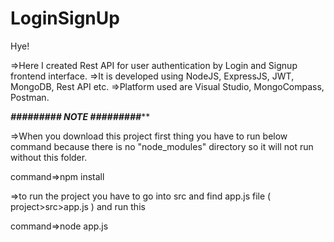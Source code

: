 # LoginSignUp

Hye!

=>Here I created Rest API for user authentication by Login and Signup frontend interface.
=>It is developed using NodeJS, ExpressJS, JWT, MongoDB, Rest API etc.
=>Platform used are Visual Studio, MongoCompass, Postman.

**************#########********* NOTE **********#########*****************

=>When you download this project first thing you have to run below command because there is no "node_modules" directory
so it will not run without this folder.

command=>npm install

=>to run the project you have to go into src and find  app.js file ( project>src>app.js ) and run this

command=>node app.js
